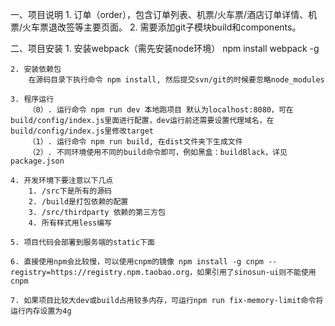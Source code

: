 一、项目说明
    1. 订单（order），包含订单列表、机票/火车票/酒店订单详情、机票/火车票退改签等主要页面。
    2. 需要添加git子模块build和components。

二、项目安装
    1. 安装webpack（需先安装node环境）
        npm install webpack -g
        
    2. 安装依赖包
        在源码目录下执行命令 npm install, 然后提交svn/git的时候要忽略node_modules

    3. 程序运行
        （0）. 运行命令 npm run dev 本地跑项目 默认为localhost:8080，可在build/config/index.js里面进行配置，dev运行前还需要设置代理域名，在build/config/index.js里修改target
        （1）. 运行命令 npm run build, 在dist文件夹下生成文件
        （2）. 不同环境使用不同的build命令即可，例如黑盒：buildBlack，详见package.json

    4. 开发环境下要注意以下几点
        1. /src下是所有的源码
        2. /build是打包依赖的配置
        3. /src/thirdparty 依赖的第三方包
        4. 所有样式用less编写

    5. 项目代码会部署到服务端的static下面

    6. 直接使用npm会比较慢，可以使用cnpm的镜像 npm install -g cnpm --registry=https://registry.npm.taobao.org，如果引用了sinosun-ui则不能使用cnpm

    7. 如果项目比较大dev或build占用较多内存，可运行npm run fix-memory-limit命令将运行内存设置为4g